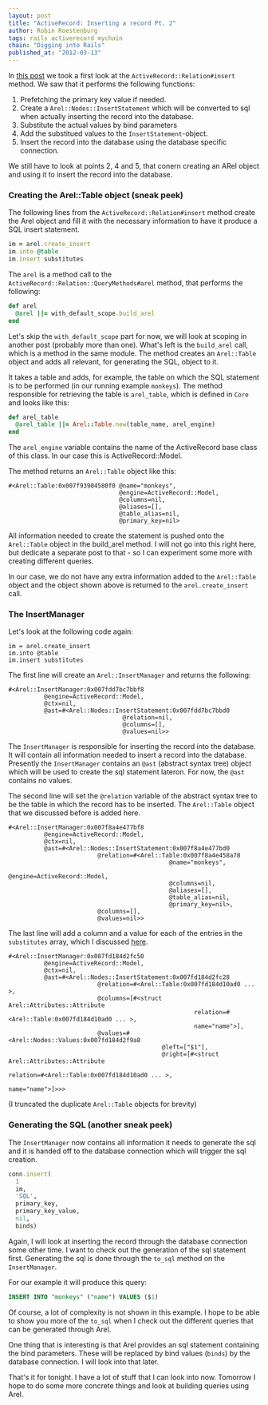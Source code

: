 ```yaml
--- 
layout: post 
title: "ActiveRecord: Inserting a record Pt. 2"
author: Robin Roestenburg 
tags: rails activerecord mychain 
chain: "Digging into Rails"
published_at: "2012-03-13" 
---
```


In [this
post](/2012/03/08/activerecord-inserting-a-record-almost) we took a first look at the `ActiveRecord::Relation#insert`
method. We saw that it performs the following functions:

1. Prefetching the primary key value if needed. 
2. Create a `Arel::Nodes::InsertStatement` which will be converted to sql when 
   actually inserting the record into the database.
3. Substitute the actual values by bind parameters 
4. Add the substitued values to the `InsertStatement`-object. 
5. Insert the record into the database using the database specific connection. 

We still have to look at points 2, 4 and 5, that conern creating an ARel object
and using it to insert the record into the database. 

### Creating the Arel::Table object (sneak peek)
The following lines from the `ActiveRecord::Relation#insert` method create the
Arel object and fill it with the necessary information to have it produce a SQL
insert statement. 

~~~ ruby
im = arel.create_insert
im.into @table
im.insert substitutes
~~~

The `arel` is a method call to the `ActiveRecord::Relation::QueryMethods#arel`
method, that performs the following:

~~~ ruby
def arel
  @arel ||= with_default_scope.build_arel
end
~~~

Let's skip the `with_default_scope` part for now, we will look at scoping in
another post (probably more than one). What's left is the `build_arel` call,
which is a method in the same module. The method creates an `Arel::Table` object
and adds all relevant, for generating the SQL, object to it. 

It takes a table and adds, for example, the table on which the SQL statement is 
to be performed (in our running example `monkeys`). The method responsible for
retrieving the table is `arel_table`, which is defined in `Core` and looks like 
this:

~~~ ruby
def arel_table
  @arel_table ||= Arel::Table.new(table_name, arel_engine)
end
~~~

The `arel_engine` variable contains the name of the ActiveRecord base class of
this class. In our case this is ActiveRecord::Model.

The method returns an `Arel::Table` object like this:

~~~ text
#<Arel::Table:0x007f93904580f0 @name="monkeys", 
                               @engine=ActiveRecord::Model, 
                               @columns=nil, 
                               @aliases=[], 
                               @table_alias=nil, 
                               @primary_key=nil>
~~~

All information needed to create the statement is pushed onto the `Arel::Table`
object in the build_arel method. I will not go into this right here, but
dedicate a separate post to that - so I can experiment some more with creating
different queries.

In our case, we do not have any extra information added to the `Arel::Table`
object and the object shown above is returned to the `arel.create_insert` call.

### The InsertManager
Let's look at the following code again:

~~~ ruby,showlines
im = arel.create_insert
im.into @table
im.insert substitutes
~~~

The first line will create an `Arel::InsertManager` and returns the following:

~~~ text
#<Arel::InsertManager:0x007fdd7bc7bbf8 
          @engine=ActiveRecord::Model, 
          @ctx=nil, 
          @ast=#<Arel::Nodes::InsertStatement:0x007fdd7bc7bbd0 
                                @relation=nil, 
                                @columns=[], 
                                @values=nil>>
~~~

The `InsertManager` is responsible for inserting the record into the database.
It will contain all information needed to insert a record into the database.
Presently the `InsertManager` contains an `@ast` (abstract syntax tree) object
which will be used to create the sql statement lateron. For now, the `@ast`
contains no values.

The second line will set the `@relation` variable of the abstract syntax tree to
be the table in which the record has to be inserted. The `Arel::Table` object
that we discussed before is added here.

~~~ text
#<Arel::InsertManager:0x007f8a4e477bf8 
          @engine=ActiveRecord::Model, 
          @ctx=nil, 
          @ast=#<Arel::Nodes::InsertStatement:0x007f8a4e477bd0 
                         @relation=#<Arel::Table:0x007f8a4e458a78  
                                             @name="monkeys",  
                                             @engine=ActiveRecord::Model,  
                                             @columns=nil,  
                                             @aliases=[], 
                                             @table_alias=nil,
                                             @primary_key=nil>, 
                         @columns=[], 
                         @values=nil>>
~~~

The last line will add a column and a value for each of the entries in the
`substitutes` array, which I discussed
[here](/2012/03/08/activerecord-inserting-a-record-almost).

~~~ text
#<Arel::InsertManager:0x007fd184d2fc50 
          @engine=ActiveRecord::Model, 
          @ctx=nil, 
          @ast=#<Arel::Nodes::InsertStatement:0x007fd184d2fc28 
                         @relation=#<Arel::Table:0x007fd184d10ad0 ... >,
                         @columns=[#<struct Arel::Attributes::Attribute 
                                                    relation=#<Arel::Table:0x007fd184d10ad0 ... >, 
                                                    name="name">], 
                         @values=#<Arel::Nodes::Values:0x007fd184d2f9a8 
                                           @left=["$1"], 
                                           @right=[#<struct Arel::Attributes::Attribute 
                                                                    relation=#<Arel::Table:0x007fd184d10ad0 ... >, 
                                                                    name="name">]>>>
~~~

(I truncated the duplicate `Arel::Table` objects for brevity)

### Generating the SQL (another sneak peek)
The `InsertManager` now contains all information it needs to generate the sql
and it is handed off to the database connection which will trigger the sql
creation.

~~~ ruby 
conn.insert(
  1                                                                                                                                                 
  im,                                                                                                                                                         
  'SQL',                                                                                                                                                      
  primary_key,                                                                                                                                                
  primary_key_value,                                                                                                                                          
  nil,                                                                                                                                                        
  binds) 
~~~

Again, I will look at inserting the record through the database connection some
other time. I want to check out the generation of the sql statement first.
Generating the sql is done through the `to_sql` method on the `InsertManager`.

For our example it will produce this query:

~~~ sql
INSERT INTO "monkeys" ("name") VALUES ($1)
~~~ 

Of course, a lot of complexity is not shown in this example. I hope to be able
to show you more of the `to_sql` when I check out the different queries that can
be generated through Arel.

One thing that is interesting is that Arel provides an sql statement containing
the bind parameters. These will be replaced by bind values (`binds`) by the
database connection. I will look into that later.

That's it for tonight. I have a lot of stuff that I can look into now. Tomorrow
I hope to do some more concrete things and look at building queries using Arel.
